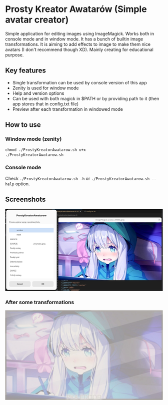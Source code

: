 # Prosty Kreator Awatarów (Simple avatar creator)

Simple application for editing images using ImageMagick. Works both in console mode and in window mode. It has a bunch of builtin image transformations. It is aiming to add effects to image to make them nice avatars (I don't recommend though XD). Mainly creating for educational purpose.

## Key features
- Single transformation can be used by console version of this app
- Zenity is used for window mode
- Help and version options
- Can be used with both magick in $PATH or by providing path to it (then app stores that in config.txt file)
- Preview after each transformation in windowed mode

## How to use
### Window mode (zenity)
```
chmod ./ProstyKreatorAwatarow.sh u+x
./ProstyKreatorAwatarow.sh
```
### Console mode
Check `./ProstyKreatorAwatarow.sh -h` or `./ProstyKreatorAwatarow.sh --help` option.

## Screenshots
![Window mode](./ss.png)
### After some transformations
![After transformations](./after.jpeg)